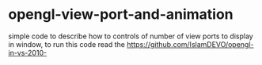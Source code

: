 # opengl-view-port-and-animation
simple code to describe how to controls of number of view ports to display in window, to run this code read the https://github.com/IslamDEVO/opengl-in-vs-2010-
